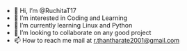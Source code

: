 - 👋 Hi, I’m @RuchitaT17
- 👀 I’m interested in Coding and Learning
- 🌱 I’m currently learning Linux and Python
- 💞️ I’m looking to collaborate on any good project
- 📫 How to reach me mail at r.thantharate2001@gmail.com

<!---
RuchitaT17/RuchitaT17 is a ✨ special ✨ repository because its `README.md` (this file) appears on your GitHub profile.
You can click the Preview link to take a look at your changes.
--->
